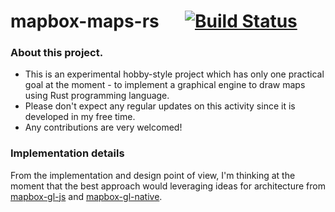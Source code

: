 # mapbox-maps-rs &emsp; [![Build Status]][actions]

[Build Status]: https://img.shields.io/github/workflow/status/mr1sunshine/mapbox-maps-rs/CI/main
[actions]: https://github.com/mr1sunshine/mapbox-maps-rs/actions?query=branch%3Amain

### About this project.

- This is an experimental hobby-style project which has only one practical goal at the moment - to implement a graphical engine to draw maps using Rust programming language.
- Please don't expect any regular updates on this activity since it is developed in my free time.
- Any contributions are very welcomed!

### Implementation details

From the implementation and design point of view, I'm thinking at the moment that the best approach would leveraging ideas for architecture from [mapbox-gl-js](https://github.com/mapbox/mapbox-gl-js) and [mapbox-gl-native](https://github.com/mapbox/mapbox-gl-native).
